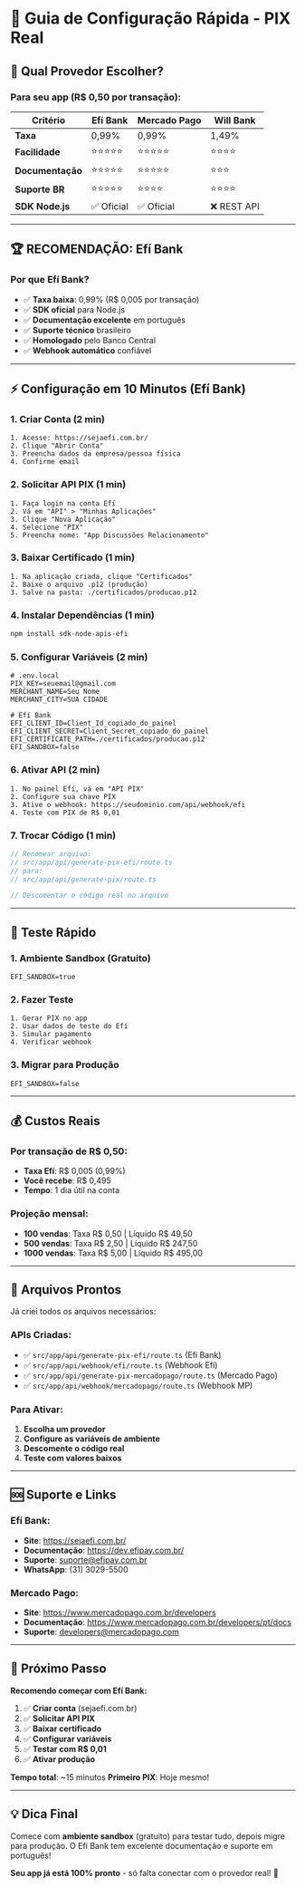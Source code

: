 # 🚀 Guia de Configuração Rápida - PIX Real

## 🎯 **Qual Provedor Escolher?**

### **Para seu app (R$ 0,50 por transação):**

| Critério | Efí Bank | Mercado Pago | Will Bank |
|----------|----------|--------------|-----------|
| **Taxa** | 0,99% | 0,99% | 1,49% |
| **Facilidade** | ⭐⭐⭐⭐⭐ | ⭐⭐⭐⭐⭐ | ⭐⭐⭐⭐ |
| **Documentação** | ⭐⭐⭐⭐⭐ | ⭐⭐⭐⭐⭐ | ⭐⭐⭐ |
| **Suporte BR** | ⭐⭐⭐⭐⭐ | ⭐⭐⭐⭐ | ⭐⭐⭐⭐ |
| **SDK Node.js** | ✅ Oficial | ✅ Oficial | ❌ REST API |

---

## 🏆 **RECOMENDAÇÃO: Efí Bank**

### **Por que Efí Bank?**
- ✅ **Taxa baixa**: 0,99% (R$ 0,005 por transação)
- ✅ **SDK oficial** para Node.js
- ✅ **Documentação excelente** em português
- ✅ **Suporte técnico** brasileiro
- ✅ **Homologado** pelo Banco Central
- ✅ **Webhook automático** confiável

---

## ⚡ **Configuração em 10 Minutos (Efí Bank)**

### **1. Criar Conta (2 min)**
```
1. Acesse: https://sejaefi.com.br/
2. Clique "Abrir Conta"
3. Preencha dados da empresa/pessoa física
4. Confirme email
```

### **2. Solicitar API PIX (1 min)**
```
1. Faça login na conta Efí
2. Vá em "API" > "Minhas Aplicações"
3. Clique "Nova Aplicação"
4. Selecione "PIX"
5. Preencha nome: "App Discussões Relacionamento"
```

### **3. Baixar Certificado (1 min)**
```
1. Na aplicação criada, clique "Certificados"
2. Baixe o arquivo .p12 (produção)
3. Salve na pasta: ./certificados/producao.p12
```

### **4. Instalar Dependências (1 min)**
```bash
npm install sdk-node-apis-efi
```

### **5. Configurar Variáveis (2 min)**
```env
# .env.local
PIX_KEY=seuemail@gmail.com
MERCHANT_NAME=Seu Nome
MERCHANT_CITY=SUA CIDADE

# Efí Bank
EFI_CLIENT_ID=Client_Id_copiado_do_painel
EFI_CLIENT_SECRET=Client_Secret_copiado_do_painel
EFI_CERTIFICATE_PATH=./certificados/producao.p12
EFI_SANDBOX=false
```

### **6. Ativar API (2 min)**
```
1. No painel Efí, vá em "API PIX"
2. Configure sua chave PIX
3. Ative o webhook: https://seudominio.com/api/webhook/efi
4. Teste com PIX de R$ 0,01
```

### **7. Trocar Código (1 min)**
```javascript
// Renomear arquivo:
// src/app/api/generate-pix-efi/route.ts
// para:
// src/app/api/generate-pix/route.ts

// Descomentar o código real no arquivo
```

---

## 🧪 **Teste Rápido**

### **1. Ambiente Sandbox (Gratuito)**
```env
EFI_SANDBOX=true
```

### **2. Fazer Teste**
```
1. Gerar PIX no app
2. Usar dados de teste do Efí
3. Simular pagamento
4. Verificar webhook
```

### **3. Migrar para Produção**
```env
EFI_SANDBOX=false
```

---

## 💰 **Custos Reais**

### **Por transação de R$ 0,50:**
- **Taxa Efí**: R$ 0,005 (0,99%)
- **Você recebe**: R$ 0,495
- **Tempo**: 1 dia útil na conta

### **Projeção mensal:**
- **100 vendas**: Taxa R$ 0,50 | Líquido R$ 49,50
- **500 vendas**: Taxa R$ 2,50 | Líquido R$ 247,50
- **1000 vendas**: Taxa R$ 5,00 | Líquido R$ 495,00

---

## 🔧 **Arquivos Prontos**

Já criei todos os arquivos necessários:

### **APIs Criadas:**
- ✅ `src/app/api/generate-pix-efi/route.ts` (Efí Bank)
- ✅ `src/app/api/webhook/efi/route.ts` (Webhook Efí)
- ✅ `src/app/api/generate-pix-mercadopago/route.ts` (Mercado Pago)
- ✅ `src/app/api/webhook/mercadopago/route.ts` (Webhook MP)

### **Para Ativar:**
1. **Escolha um provedor**
2. **Configure as variáveis de ambiente**
3. **Descomente o código real**
4. **Teste com valores baixos**

---

## 🆘 **Suporte e Links**

### **Efí Bank:**
- **Site**: https://sejaefi.com.br/
- **Documentação**: https://dev.efipay.com.br/
- **Suporte**: suporte@efipay.com.br
- **WhatsApp**: (31) 3029-5500

### **Mercado Pago:**
- **Site**: https://www.mercadopago.com.br/developers
- **Documentação**: https://www.mercadopago.com.br/developers/pt/docs
- **Suporte**: developers@mercadopago.com

---

## 🎯 **Próximo Passo**

**Recomendo começar com Efí Bank:**

1. ✅ **Criar conta** (sejaefi.com.br)
2. ✅ **Solicitar API PIX**
3. ✅ **Baixar certificado**
4. ✅ **Configurar variáveis**
5. ✅ **Testar com R$ 0,01**
6. ✅ **Ativar produção**

**Tempo total**: ~15 minutos
**Primeiro PIX**: Hoje mesmo!

---

## 💡 **Dica Final**

Comece com **ambiente sandbox** (gratuito) para testar tudo, depois migre para produção. O Efí Bank tem excelente documentação e suporte em português!

**Seu app já está 100% pronto** - só falta conectar com o provedor real! 🚀
